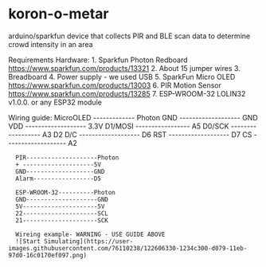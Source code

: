 # koron-o-metar
arduino/sparkfun device that collects PIR and BLE scan data to determine crowd intensity in an area


Requirements
  Hardware:
    1. Sparkfun Photon Redboard https://www.sparkfun.com/products/13321
    2. About 15 jumper wires
    3. Breadboard
    4. Power supply - we used USB
    5. SparkFun Micro OLED https://www.sparkfun.com/products/13003
    6. PIR Motion Sensor https://www.sparkfun.com/products/13285
    7. ESP-WROOM-32 LOLIN32 v1.0.0. or any ESP32 module

Wiring guide:
 MicroOLED ------------- Photon
      GND ------------------- GND
      VDD ------------------- 3.3V 
    D1/MOSI ----------------- A5 
    D0/SCK ------------------ A3 
      D2
      D/C ------------------- D6 
      RST ------------------- D7 
      CS  ------------------- A2
      
      PIR--------------------Photon
      + --------------------5V
      GND-------------------GND
      Alarm-----------------D5
      
      ESP-WROOM-32----------Photon
      GND--------------------GND
      5V---------------------5V
      22---------------------SCL
      21---------------------SCK
      
      Wireing example- WARNING - USE GUIDE ABOVE
      ![Start Simulating](https://user-images.githubusercontent.com/76110238/122606330-1234c300-d079-11eb-97d0-16c0170ef097.png)
